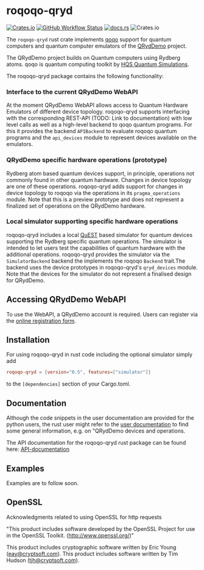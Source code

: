 # roqoqo-qryd
[![Crates.io](https://img.shields.io/crates/v/roqoqo-qryd)](https://crates.io/crates/roqoqo-qryd)
[![GitHub Workflow Status](https://github.com/HQSquantumsimulations/qoqo_qryd/workflows/ci_tests_main/badge.svg)](https://github.com/HQSquantumsimulations/qoqo/actions)
[![docs.rs](https://img.shields.io/docsrs/roqoqo-qryd)](https://docs.rs/roqoqo-qryd/)
![Crates.io](https://img.shields.io/crates/l/roqoqo-qryd)

The `roqoqo-qryd` rust crate implements [qoqo](https://github.com/HQSquantumsimulations/qoqo) support for quantum computers and quantum computer emulators of the [QRydDemo](https://thequantumlaend.de/qryddemo/) project.

The QRydDemo project builds on Quantum computers using Rydberg atoms.
qoqo is quantum computing toolkit by [HQS Quantum Simulations](https://quantumsimulations.de).

The roqoqo-qryd package contains the following functionality:

### Interface to the current QRydDemo WebAPI

At the moment QRydDemo WebAPI allows access to Quantum Hardware Emulators of different device topology. roqoqo-qryd supports interfacing with the corresponding REST-API (TODO: Link to documentation) with low level calls as well as a high-level backend to qoqo quantum programs. For this it provides the backend `APIBackend` to evaluate roqoqo quantum programs and the `api_devices` module to represent devices available on the emulators.

### QRydDemo specific hardware operations (prototype)

Rydberg atom based quantum devices support, in principle, operations not commonly found in other quantum hardware. Changes in device topology are one of these operations. roqoqo-qryd adds support for changes in device topology to roqoqo via the operations in its `pragma_operations` module.
Note that this is a preview prototype and does not represent a finalized set of operations on the QRydDemo hardware.

### Local simulator supporting specific hardware operations

roqoqo-qryd includes a local [QuEST](https://github.com/QuEST-Kit/QuEST) based simulator for quantum devices supporting the Rydberg specific quantum operations. The simulator is intended to let users test the capabilities of quantum hardware with the additional operations.
roqoqo-qryd provides the simulator via the `SimulatorBackend` backend the implements the roqoqo `Backend` trait.The backend uses the device prototypes in roqoqo-qryd's `qryd_devices` module.
Note that the devices for the simulator do not represent a finalised design for QRydDemo.

## Accessing QRydDemo WebAPI

To use the WebAPI, a QRydDemo account is required. Users can register via the [online registration form](https://thequantumlaend.de/get-access/).
## Installation

For using roqoqo-qryd in rust code including the optional simulator simply add

```toml
roqoqo-qryd = {version="0.5", features=["simulator"]}
```

to the `[dependencies]` section of your Cargo.toml.

## Documentation

Although the code snippets in the user documentation are provided for the python users, the rust user might refer to the [user documentation](https://github.com/HQSquantumsimulations/qoqo_qryd/tree/main/userdoc) to find some general information, e.g. on "QRydDemo devices and operations.

The API documentation for the roqoqo-qryd rust package can be found here: [API-documentation](https://docs.rs/roqoqo-qryd/)

## Examples

Examples are to follow soon.

## OpenSSL

Acknowledgments related to using OpenSSL for http requests

"This product includes software developed by the OpenSSL Project
for use in the OpenSSL Toolkit. (http://www.openssl.org/)"

This product includes cryptographic software written by Eric Young
(eay@cryptsoft.com). This product includes software written by Tim
Hudson (tjh@cryptsoft.com).